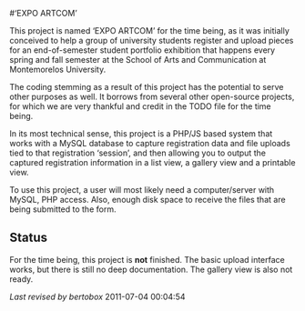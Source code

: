 #‘EXPO ARTCOM’

This project is named ‘EXPO ARTCOM’ for the time being, as it was initially conceived to help a group of university students register and upload pieces for an end-of-semester student portfolio exhibition that happens every spring and fall semester at the School of Arts and Communication at Montemorelos University.

The coding stemming as a result of this project has the potential to serve other purposes as well. It borrows from several other open-source projects, for which we are very thankful and credit in the TODO file for the time being.

In its most technical sense, this project is a PHP/JS based system that works with a MySQL database to capture registration data and file uploads tied to that registration ‘session’, and then allowing you to output the captured registration information in a list view, a gallery view and a printable view.

To use this project, a user will most likely need a computer/server with MySQL, PHP access. Also, enough disk space to receive the files that are being submitted to the form.

## Status ##

For the time being, this project is **not** finished. The basic upload interface works, but there is still no deep documentation. The gallery view is also not ready.

*Last revised by bertobox* 2011-07-04 00:04:54